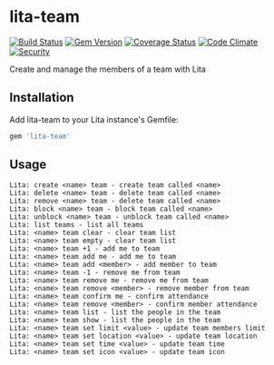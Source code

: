 # lita-team

[![Build Status](https://travis-ci.org/EdgarOrtegaRamirez/lita-team.svg?branch=master)](https://travis-ci.org/EdgarOrtegaRamirez/lita-team)
[![Gem Version](https://badge.fury.io/rb/lita-team.svg)](https://badge.fury.io/rb/lita-team)
[![Coverage Status](https://coveralls.io/repos/EdgarOrtegaRamirez/lita-team/badge.svg?branch=master)](https://coveralls.io/r/EdgarOrtegaRamirez/lita-team?branch=master)
[![Code Climate](https://codeclimate.com/github/EdgarOrtegaRamirez/lita-team/badges/gpa.svg)](https://codeclimate.com/github/EdgarOrtegaRamirez/lita-team)
[![Security](https://hakiri.io/github/EdgarOrtegaRamirez/lita-team/master.svg)](https://hakiri.io/github/EdgarOrtegaRamirez/lita-team/master)

Create and manage the members of a team with Lita

## Installation

Add lita-team to your Lita instance's Gemfile:

``` ruby
gem 'lita-team'
```

## Usage

```
Lita: create <name> team - create team called <name>
Lita: delete <name> team - delete team called <name>
Lita: remove <name> team - delete team called <name>
Lita: block <name> team - block team called <name>
Lita: unblock <name> team - unblock team called <name>
Lita: list teams - list all teams
Lita: <name> team clear - clear team list
Lita: <name> team empty - clear team list
Lita: <name> team +1 - add me to team
Lita: <name> team add me - add me to team
Lita: <name> team add <member> - add member to team
Lita: <name> team -1 - remove me from team
Lita: <name> team remove me - remove me from team
Lita: <name> team remove <member> - remove member from team
Lita: <name> team confirm me - confirm attendance
Lita: <name> team remove <member> - confirm member attendance
Lita: <name> team list - list the people in the team
Lita: <name> team show - list the people in the team
Lita: <name> team set limit <value> - update team members limit
Lita: <name> team set location <value> - update team location
Lita: <name> team set time <value> - update team time
Lita: <name> team set icon <value> - update team icon
```
